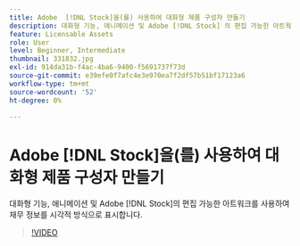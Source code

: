 ```yaml
---
title: Adobe  [!DNL Stock]을(를) 사용하여 대화형 제품 구성자 만들기
description: 대화형 기능, 애니메이션 및 Adobe [!DNL Stock] 의 편집 가능한 아트웍의 강력한 기능을 사용하여 시각적 방식으로 재무 정보를 표시합니다.
feature: Licensable Assets
role: User
level: Beginner, Intermediate
thumbnail: 331832.jpg
exl-id: 914da31b-f4ac-4ba6-9400-f5691737f73d
source-git-commit: e39efe0f7afc4e3e970ea7f2df57b51bf17123a6
workflow-type: tm+mt
source-wordcount: '52'
ht-degree: 0%

---
```


# Adobe [!DNL Stock]을(를) 사용하여 대화형 제품 구성자 만들기

대화형 기능, 애니메이션 및 Adobe [!DNL Stock]의 편집 가능한 아트워크를 사용하여 재무 정보를 시각적 방식으로 표시합니다.

>[!VIDEO](https://video.tv.adobe.com/v/331832?hidetitle=true)
